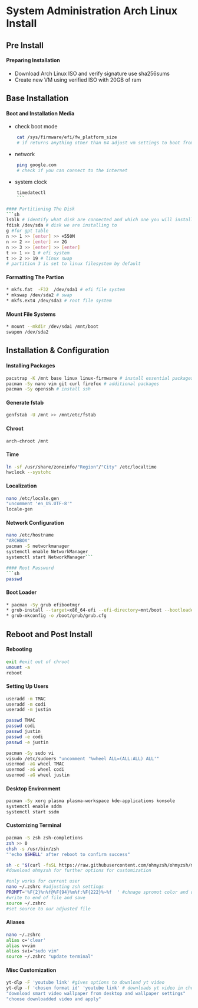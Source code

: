 # System Administration Arch Linux Install
## Pre Install
#### Preparing Installation
* Download Arch Linux ISO and verify signature use sha256sums
* Create new VM using verified ISO with 20GB of ram


## Base Installation
#### Boot and Installation Media 
* check boot mode
```sh
	cat /sys/firmware/efi/fw_platform_size 
	# if returns anything other than 64 adjust vm settings to boot from efi
```
* network
```sh
	ping google.com 
	# check if you can connect to the internet
```
* system clock
```sh
	timedatectl
	```

#### Partitioning The Disk
```sh
lsblk # identify what disk are connected and which one you will install on
fdisk /dev/sda # disk we are installing to
g #for gpt table
n >> 1 >> [enter] >> +550M
n >> 2 >> [enter] >> 2G
n >> 3 >> [enter] >> [enter]
t >> 1 >> 1 # efi system
t >> 2 >> 19 # linux swap 
# partition 3 is set to linux filesystem by default
```

#### Formatting The Partion
```sh
* mkfs.fat  -F32  /dev/sda1 # efi file system
* mkswap /dev/sda2 # swap
* mkfs.ext4 /dev/sda3 # root file system
```

#### Mount File Systems
```sh mount /dev/sda3 /mnt
* mount --mkdir /dev/sda1 /mnt/boot
swapon /dev/sda2
```


## Installation & Configuration
#### Installing Packages
```sh
pacstrap -K /mnt base linux linux-firmware # install essential packages
pacman -Sy nano vim git curl firefox # additional packages
pacman -Sy openssh # install ssh
```

#### Generate fstab
```sh
genfstab -U /mnt >> /mnt/etc/fstab
```
#### Chroot
```sh
arch-chroot /mnt
```

#### Time
```sh
ln -sf /usr/share/zoneinfo/"Region"/"City" /etc/localtime
hwclock --systohc
```

#### Localization
```sh
nano /etc/locale.gen  
"uncomment 'en_US.UTF-8'"
locale-gen
```

#### Network Configuration
```sh
nano /etc/hostname 
"ARCHBOX"
pacman -S networkmanager
systemctl enable NetworkManager
systemctl start NetworkManager```

#### Root Password
```sh
passwd
```

#### Boot Loader
```sh
* pacman -Sy grub efibootmgr
* grub-install --target=x86_64-efi --efi-directory=mnt/boot --bootloader-id=GRUB
* grub-mkconfig -o /boot/grub/grub.cfg
```

## Reboot and Post Install
#### Rebooting
```sh
exit #exit out of chroot
umount -a
reboot
```

#### Setting Up Users
```sh
useradd -m TMAC
useradd -m codi
useradd -m justin
```

```sh
passwd TMAC
passwd codi
passwd justin
passwd -e codi
passwd -e justin
```

```sh
pacman -Sy sudo vi
visudo /etc/sudoers "uncomment '%wheel ALL=(ALL:ALL) ALL'"
usermod -aG wheel TMAC
usermod -aG wheel codi
usermod -aG wheel justin
```
#### Desktop Environment
```sh
pacman -Sy xorg plasma plasma-workspace kde-applications konsole
systemctl enable sddm 
systemctl start ssdm
```

#### Customizing Terminal
```sh
pacman -S zsh zsh-completions
zsh >> 0
chsh -s /usr/bin/zsh 
"'echo $SHELL' after reboot to confirm success"
```

```sh
sh -c "$(curl -fsSL https://raw.githubusercontent.com/ohmyzsh/ohmyzsh/master/tools/install.sh)" 
#download ohmyzsh for further options for customization
```

```sh
#only works for current user
nano ~/.zshrc #adjusting zsh settings
PROMPT='%F{2}%n%f@%F{94}%m%f:%F{222}%~%f  ' #chnage spromot color and qualties 
#write to end of file and save
source ~/.zshrc 
#set source to our adjusted file
```

#### Aliases
```sh
nano ~/.zshrc
alias c='clear'
alias v=vim
alias svi="sudo vim"
source ~/.zshrc "update terminal"
```

#### Misc Customization
```sh
yt-dlp -F 'youtube link' #gives options to download yt video
yt-dlp -f 'chosen format id' 'youtube link' # downloads yt video in chosne format
"download smart video wallpaper from desktop and wallpaper settings"
"choose downloadded video and apply"
```